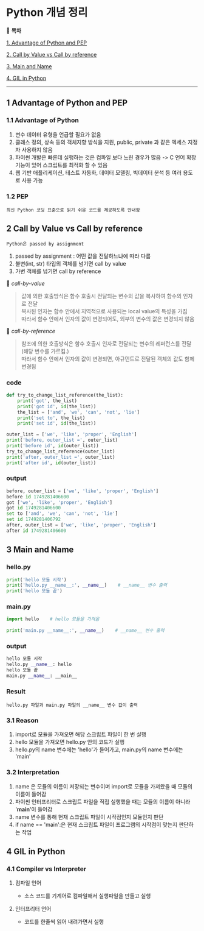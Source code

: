 # Python 개념 정리

📖 **목차**

[1. Advantage of Python and PEP](#1-Advantage-of-Python-and-PEP)

[2. Call by Value vs Call by reference](#2-Call-by-Value-vs-Call-by-reference)

[3. Main and Name](#3-Main-and-Name)

[4. GIL in Python](#4-GIL-in-Python)

***

## 1 Advantage of Python and PEP

### 1.1 Advantage of Python
1. 변수 데이터 유형을 언급할 필요가 없음   
2. 클래스 정의, 상속 등의 객체지향 방식을 지원, public, private 과 같은 엑세스 지정자 사용하지 않음   
3. 파이썬 개발은 빠른데 실행하는 것은 컴파일 보다 느린 경우가 많음 -> C 언어 확장 기능이 있어 스크립트를 최적화 할 수 있음   
4. 웹 기반 애플리케이션, 테스트 자동화, 데이터 모델링, 빅데이터 분석 등 여러 용도로 사용 가능   

### 1.2 PEP
    최신 Python 코딩 표준으로 읽기 쉬운 코드를 제공하도록 안내함

## 2 Call by Value vs Call by reference

    Python은 passed by assignment

1. passed by assignment : 어떤 값을 전달하느냐에 따라 다름   
2. 불변(int, str) 타입의 객체를 넘기면 call by value   
3. 가변 객체를 넘기면 call by reference      

📌 *call-by-value*
> 값에 의한 호출방식은 함수 호출시 전달되는 변수의 값을 복사하여 함수의 인자로 전달   
복사된 인자는 함수 안에서 지역적으로 사용되는 local value의 특성을 가짐   
따라서 함수 안에서 인자의 값이 변경되어도, 외부의 변수의 값은 변경되지 않음   

📌 *call-by-reference*
> 참조에 의한 호출방식은 함수 호출시 인자로 전달되는 변수의 레퍼런스를 전달 (해당 변수를 가르킴.)   
따라서 함수 안에서 인자의 값이 변경되면, 아규먼트로 전달된 객체의 값도 함께 변경됨   

### code   
```python
def try_to_change_list_reference(the_list):
    print('got', the_list)
    print('got id', id(the_list))
    the_list = ['and', 'we', 'can', 'not', 'lie']
    print('set to', the_list)
    print('set id', id(the_list))

outer_list = ['we', 'like', 'proper', 'English']
print('before, outer_list =', outer_list)
print('before id', id(outer_list))
try_to_change_list_reference(outer_list)
print('after, outer_list =', outer_list)
print('after id', id(outer_list))
```

### output   
```python
before, outer_list = ['we', 'like', 'proper', 'English']
before id 1749281406600
got ['we', 'like', 'proper', 'English']
got id 1749281406600
set to ['and', 'we', 'can', 'not', 'lie']
set id 1749281406792
after, outer_list = ['we', 'like', 'proper', 'English']
after id 1749281406600
```

## 3 Main and Name

### hello.py
```python
print('hello 모듈 시작')
print('hello.py __name__:', __name__)    # __name__ 변수 출력
print('hello 모듈 끝')
```

### main.py
```python
import hello    # hello 모듈을 가져옴
 
print('main.py __name__:', __name__)    # __name__ 변수 출력
```

### output
```python
hello 모듈 시작
hello.py __name__: hello
hello 모듈 끝
main.py __name__: __main__
```

### Result
    hello.py 파일과 main.py 파일의 __name__ 변수 값이 출력

### 3.1 Reason   
1. import로 모듈을 가져오면 해당 스크립트 파일이 한 번 실행   
2. hello 모듈을 가져오면 hello.py 안의 코드가 실행   
3. hello.py의 name 변수에는 'hello'가 들어가고, main.py의 name 변수에는 'main'   

### 3.2 Interpretation   
1. name 은 모듈의 이름이 저장되는 변수이며 import로 모듈을 가져왔을 때 모듈의 이름이 들어감   
2. 파이썬 인터프리터로 스크립트 파일을 직접 실행했을 때는 모듈의 이름이 아니라 '__main__'이 들어감   
3. name 변수를 통해 현재 스크립트 파일이 시작점인지 모듈인지 판단   
4. if name == 'main':은 현재 스크립트 파일이 프로그램의 시작점이 맞는지 판단하는 작업   

## 4 GIL in Python

### 4.1 Compiler vs Interpreter

1. 컴파일 언어   
   - 소스 코드를 기계어로 컴파일해서 실행파일을 만들고 실행   

2. 인터프리터 언어   
   - 코드를 한줄씩 읽어 내려가면서 실행
